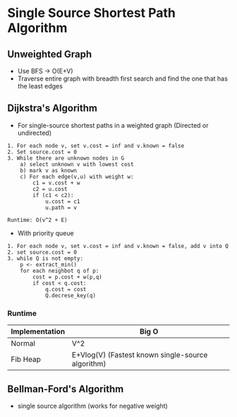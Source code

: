 # Single Source Shortest Path Algorithm

## Unweighted Graph
* Use BFS -> O(E+V)
* Traverse entire graph with breadth first search and find the one that has the least edges

## Dijkstra's Algorithm
* For single-source shortest paths in a weighted graph (Directed or undirected)
```
1. For each node v, set v.cost = inf and v.known = false
2. Set source.cost = 0
3. While there are unknown nodes in G  
    a) select unknown v with lowest cost
    b) mark v as known
    c) For each edge(v,u) with weight w:
        c1 = v.cost + w
        c2 = u.cost
        if (c1 < c2):
            u.cost = c1
            u.path = v

Runtime: O(v^2 + E)
```

* With priority queue 
```
1. For each node v, set v.cost = inf and v.known = false, add v into Q
2. set source.cost = 0
3. while Q is not empty:
    p <- extract_min()
    for each neighbot q of p:
        cost = p.cost + w(p,q)
        if cost < q.cost:
            q.cost = cost
            Q.decrese_key(q)
```

### Runtime

|Implementation|Big O|
|---|---|
|Normal|V^2|
|Fib Heap|E+Vlog(V) (Fastest known single-source algorithm)|

## Bellman-Ford's Algorithm
* single source algorithm (works for negative weight)

